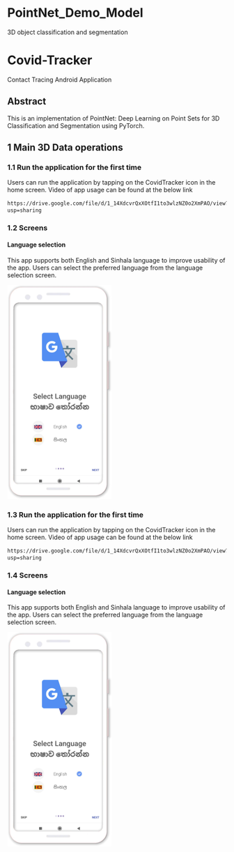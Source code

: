 # PointNet_Demo_Model
3D object classification and segmentation 
# Covid-Tracker
Contact Tracing Android Application 

## Abstract
This is an implementation of PointNet: Deep Learning on Point Sets for 3D Classification and Segmentation using PyTorch.

## 1 Main 3D Data operations


   ### 1.1 Run the application for the first time

   Users can run the application by tapping on the CovidTracker icon in the home screen. Video of app usage can be found at the below link 

    https://drive.google.com/file/d/1_14XdcvrQxXOtfI1to3wlzNZ0o2XmPAO/view?usp=sharing
    
   ### 1.2 Screens
   
   #### Language selection
   This app supports both English and Sinhala language to improve usability of the app. Users can select the preferred language from the language selection screen.

   <img src="https://raw.githubusercontent.com/bGuom/Covid-Tracker/master/ScreenShots/2.jpg" width="240">
   
   ### 1.3 Run the application for the first time

   Users can run the application by tapping on the CovidTracker icon in the home screen. Video of app usage can be found at the below link 

    https://drive.google.com/file/d/1_14XdcvrQxXOtfI1to3wlzNZ0o2XmPAO/view?usp=sharing
    
   ### 1.4 Screens
   
   #### Language selection
   This app supports both English and Sinhala language to improve usability of the app. Users can select the preferred language from the language selection screen.

   <img src="https://raw.githubusercontent.com/bGuom/Covid-Tracker/master/ScreenShots/2.jpg" width="240">
   
 

   

